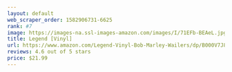 ```yaml
---
layout: default 
﻿web_scraper_order: 1582906731-6625
rank: #7
image: https://images-na.ssl-images-amazon.com/images/I/71EFb-BEAeL.jpg
title: Legend [Vinyl]
url: https://www.amazon.com/Legend-Vinyl-Bob-Marley-Wailers/dp/B000V7J82S/ref=zg_mw_music_7?_encoding=UTF8&psc=1&refRID=W62ZJ4MEWNEZHB0GJJHX
reviews: 4.6 out of 5 stars
price: $21.99 
---
```

